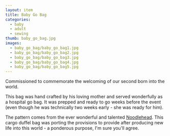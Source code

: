 ```yaml
---
layout: item
title: Baby Go Bag
categories:
  - baby
  - adult
  - sewing
thumb: baby_go_bag.jpg
images:
  - baby_go_bag/baby_go_bag1.jpg
  - baby_go_bag/baby_go_bag2.jpg
  - baby_go_bag/baby_go_bag3.jpg
  - baby_go_bag/baby_go_bag4.jpg
  - baby_go_bag/baby_go_bag5.jpg
---
```




Commissioned to commemorate the welcoming of our second born into the world.

This bag was hand crafted by his loving mother and served wonderfully as a hospital go bag. It was prepped and ready to go weeks before the event (even though he was technically two weeks early - she was ready for him).

The pattern comes from the ever wonderful and talented [Noodlehead](http://www.noodle-head.com/2013/10/cargo-duffle-pattern-for-robert-kaufman.html?m=1). This cargo duffel bag was porting the provisions to provide after producing new life into this world - a ponderous purpose, I'm sure you'll agree.
